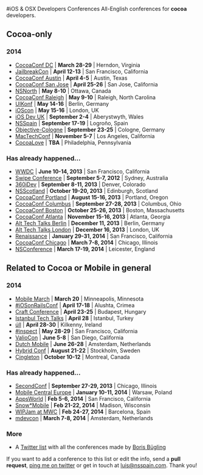 #iOS & OSX Developers Conferences
All-English conferences for **cocoa** developers.

## Cocoa-only
### 2014
* [CocoaConf DC](http://cocoaconf.com/dc-2014/home) | **March 28-29** | Herndon, Virginia
* [JailbreakCon](http://www.jailbreakcon.com/) | **April 12-13** | San Francisco, California
* [CocoaConf Austin](http://cocoaconf.com/austin-2014/home) | **April 4-5** | Austin, Texas
* [CocoaConf San Jose](http://cocoaconf.com/sanjose-2014/home) | **April 25-26** | San Jose, California
* [NSNorth](http://nsnorth.ca/) | **May 8-10** | Ottawa, Canada
* [CocoaConf Raleigh](http://cocoaconf.com/raleigh-2014/home) | **May 9-10** | Raleigh, North Carolina
* [UIKonf](http://www.uikonf.com/) | **May 14-16** | Berlin, Germany
* [iOScon](https://skillsmatter.com/conferences/1984-ios-exchange-2014) | **May 15-16** | London, UK
* [iOS Dev UK](http://www.iosdevuk.com/) | **September 2-4** | Aberystwyth, Wales
* [NSSpain](http://nsspain.com/) | **September 17-19** | Logroño, Spain
* [Objective-Cologne](http://objcgn.com/) | **September 23-25** | Cologne, Germany
* [MacTechConf](http://mactech.com/conference) | **November 5-7** | Los Angeles, California
* [CocoaLove](http://cocoalove.org/) | **TBA** | Philadelphia, Pennsylvania

### Has already happened...
* [WWDC](https://developer.apple.com/wwdc/) | **June 10-14, 2013** | San Francisco, California
* [Swipe Conference](http://swipeconference.com.au/) | **September 5-7, 2012** | Sydney, Australia
* [360iDev](http://360idev.com/) | **September 8-11, 2013** | Denver, Colorado
* [NSScotland](http://nsscotland.com/) | **October 19-20, 2013** | Edinburgh, Scotland
* [CocoaConf Portland](http://cocoaconf.com/portland-2013/home) | **August 15-16, 2013** | Portland, Oregon
* [CocoaConf Columbus](http://cocoaconf.com/columbus-2013/home) | **September 27-28, 2013** | Columbus, Ohio
* [CocoaConf Boston](http://cocoaconf.com/boston-2013/home) | **October 25-26, 2013** | Boston, Massachusetts
* [CocoaConf Atlanta](http://cocoaconf.com/atlanta-2013/home) | **November 15-16, 2013** | Atlanta, Georgia
* [Alt Tech Talks Berlin](http://www.alt-tech-talks.com) | **December 11, 2013** | Berlin, Germany
* [Alt Tech Talks London](http://www.alttechtalks.com) | **December 16, 2013** | London, UK
* [Renaissance](http://renaissance.io/2014) | **January 29-31, 2014** | San Francisco, California
* [CocoaConf Chicago](http://cocoaconf.com/chicago-2014/home) | **March 7-8, 2014** | Chicago, Illinois
* [NSConference](http://nsconference.com/) | **March 17-19, 2014** | Leicester, England

## Related to Cocoa or Mobile in general
### 2014
* [Mobile March](http://mobilemarchtc.com/) | **March 20** | Minneapolis, Minnesota
* [#iOSonRailsConf](http://iosonrailsconf.eu/) | **April 17-18** | Alushta, Crimea
* [Craft Conference](http://craft-conf.com/2014/) | **April 23-25** | Budapest, Hungary
* [Istanbul Tech Talks](http://www.istanbultechtalks.com/) | **April 28** | Istanbul, Turkey
* [úll](http://2014.ull.ie/) | **April 28-30** | Kilkenny, Ireland
* [#inspect](http://www.rubymotion.com/conference/2014/) | **May 28-29** | San Francisco, California
* [ValioCon](http://valiocon.com/) | **June 5-8** | San Diego, California
* [Dutch Mobile](http://www.mobileconference.nl) | **June 26-28** | Amsterdam, Netherlands
* [Hybrid Conf](http://hybridconf.net/) | **August 21-22** | Stockholm, Sweden
* [Çingleton](http://cingleton.com/) | **October 10-12** | Montreal, Canada
 
### Has already happened...
* [SecondConf](http://www.secondconf.com/) | **September 27-29, 2013** | Chicago, Illinois
* [Mobile Central Europe](http://mobilecentraleurope.com) | **January 10-11, 2014** | Warsaw, Poland
* [AppsWorld](http://www.apps-world.net/northamerica/) | **Feb 5-6, 2014** | San Francisco, California
* [Snow*Mobile](http://2014.snow-mobile.org/) | **Feb 21-22, 2014** | Madison, Wisconsin
* [WIPJam at MWC](http://wip.org/wip-event/wipjam-mwc14/) | **Feb 24-27, 2014** | Barcelona, Spain
* [mdevcon](http://mdevcon.com/) | **March 7-8, 2014** | Amsterdam, Netherlands

### More
* A [Twitter list](https://twitter.com/NeoNacho/lists/cocoaconferences) with all the conferences made by [Boris Bügling](https://twitter.com/NeoNacho)

If you want to add a conference to this list or edit the info, send a **pull request**, [ping me on twitter](https://twitter.com/lascorbe) or get in touch at [luis@nsspain.com](mailto:luis@nsspain.com). Thank you!

